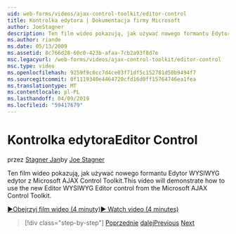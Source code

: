 ```yaml
---
uid: web-forms/videos/ajax-control-toolkit/editor-control
title: Kontrolka edytora | Dokumentacja firmy Microsoft
author: JoeStagner
description: Ten film wideo pokazują, jak używać nowego formantu Edytor WYSIWYG edytor z Microsoft AJAX Control Toolkit.
ms.author: riande
ms.date: 05/13/2009
ms.assetid: 8c766d28-60c0-423b-afaa-7cb2a93f8d7e
msc.legacyurl: /web-forms/videos/ajax-control-toolkit/editor-control
msc.type: video
ms.openlocfilehash: 9259f9c0cc7d4ce03f71df5c152781d50b9494f7
ms.sourcegitcommit: 0f1119340e4464720cfd16d0ff15764746ea1fea
ms.translationtype: MT
ms.contentlocale: pl-PL
ms.lasthandoff: 04/09/2019
ms.locfileid: "59417679"
---
```

# <a name="editor-control"></a><span data-ttu-id="b8e0d-103">Kontrolka edytora</span><span class="sxs-lookup"><span data-stu-id="b8e0d-103">Editor Control</span></span>

<span data-ttu-id="b8e0d-104">przez [Stagner Jan](https://github.com/JoeStagner)</span><span class="sxs-lookup"><span data-stu-id="b8e0d-104">by [Joe Stagner](https://github.com/JoeStagner)</span></span>

<span data-ttu-id="b8e0d-105">Ten film wideo pokazują, jak używać nowego formantu Edytor WYSIWYG edytor z Microsoft AJAX Control Toolkit.</span><span class="sxs-lookup"><span data-stu-id="b8e0d-105">This video will demonstrate how to use the new Editor WYSIWYG Editor control from the Microsoft AJAX Control Toolkit.</span></span>

[<span data-ttu-id="b8e0d-106">&#9654;Obejrzyj film wideo (4 minuty)</span><span class="sxs-lookup"><span data-stu-id="b8e0d-106">&#9654; Watch video (4 minutes)</span></span>](https://channel9.msdn.com/Blogs/ASP-NET-Site-Videos/editor-control)

> [!div class="step-by-step"]
> <span data-ttu-id="b8e0d-107">[Poprzednie](combo-box.md)
> [dalej](editor-control-custom.md)</span><span class="sxs-lookup"><span data-stu-id="b8e0d-107">[Previous](combo-box.md)
[Next](editor-control-custom.md)</span></span>
